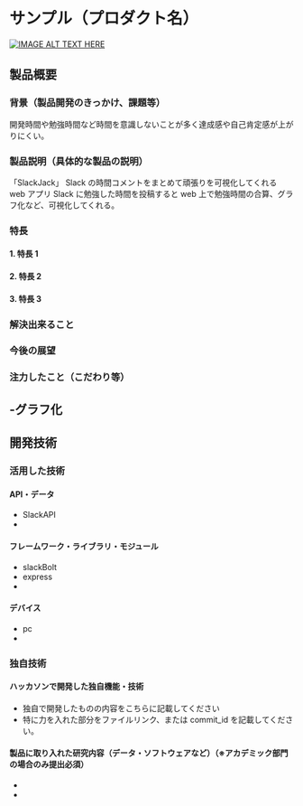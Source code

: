 # サンプル（プロダクト名）

[![IMAGE ALT TEXT HERE](https://jphacks.com/wp-content/uploads/2023/07/JPHACKS2023_ogp.png)](https://www.youtube.com/watch?v=yYRQEdfGjEg)

## 製品概要

### 背景（製品開発のきっかけ、課題等）

開発時間や勉強時間など時間を意識しないことが多く達成感や自己肯定感が上がりにくい。

### 製品説明（具体的な製品の説明）

「SlackJack」
Slack の時間コメントをまとめて頑張りを可視化してくれる web アプリ
Slack に勉強した時間を投稿すると web 上で勉強時間の合算、グラフ化など、可視化してくれる。

### 特長

#### 1. 特長 1

#### 2. 特長 2

#### 3. 特長 3

### 解決出来ること

### 今後の展望

### 注力したこと（こだわり等）

## -グラフ化

## 開発技術

### 活用した技術

#### API・データ

-   SlackAPI
-

#### フレームワーク・ライブラリ・モジュール

-   slackBolt
-   express
-

#### デバイス

-   pc
-

### 独自技術

#### ハッカソンで開発した独自機能・技術

-   独自で開発したものの内容をこちらに記載してください
-   特に力を入れた部分をファイルリンク、または commit_id を記載してください。

#### 製品に取り入れた研究内容（データ・ソフトウェアなど）（※アカデミック部門の場合のみ提出必須）

-
-

